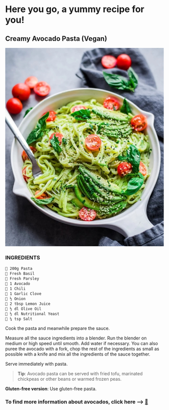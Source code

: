 # Here you go, a yummy recipe for you!

## Creamy Avocado Pasta (Vegan)

![avocado](img/avocado-pasta-pic.jpg)


### INGREDIENTS

```
🥑 200g Pasta
🥑 Fresh Basil
🥑 Fresh Parsley
🥑 1 Avocado
🥑 1 Chili
🥑 1 Garlic Clove
🥑 ½ Onion
🥑 2 tbsp Lemon Juice
🥑 ½ dl Olive Oil
🥑 ½ dl Nutritional Yeast
🥑 ¼ tsp Salt
```
Cook the pasta and meanwhile prepare the sauce.

Measure all the sauce ingredients into a blender. Run the blender on medium or high speed until smooth. Add water if necessary. You can also puree the avocado with a fork, chop the rest of the ingredients as small as possible with a knife and mix all the ingredients of the sauce together.

Serve immediately with pasta.

> **Tip**: Avocado pasta can be served with fried tofu, marinated chickpeas or other beans or warmed frozen peas.

**Gluten-free version**: Use gluten-free pasta.

### To find more information about avocados, click here --> [🥑](https://en.wikipedia.org/wiki/Avocado)
